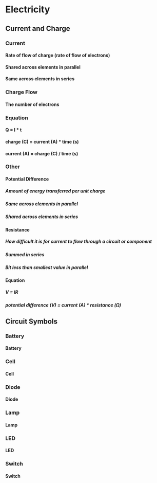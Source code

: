 # Electricity
## Current and Charge
### Current
#### Rate of flow of charge (rate of flow of electrons)
#### Shared across elements in parallel
#### Same across elements in series
### Charge Flow
#### The number of electrons
### Equation
#### Q = I * t
#### charge (C) = current (A) * time (s)
#### current (A) = charge (C) / time (s)
### Other
#### Potential Difference
##### Amount of energy transferred per unit charge
##### Same across elements in parallel
##### Shared across elements in series
#### Resistance
##### How difficult it is for current to flow through a circuit or component
##### Summed in series
##### Bit less than smallest value in parallel
#### Equation
##### V = IR
##### potential difference (V) = current (A) * resistance (Ω)
## Circuit Symbols
### Battery
#### Battery
### Cell
#### Cell
### Diode
#### Diode
### Lamp
#### Lamp
### LED
#### LED
### Switch
#### Switch
